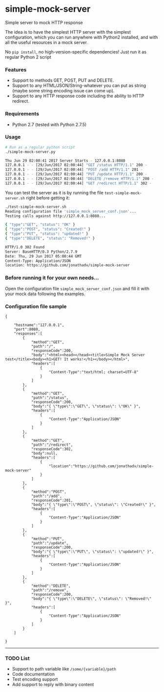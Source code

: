 # simple-mock-server
Simple server to mock HTTP response

The idea is to have the simplest HTTP server with the simplest configuration, which you can run anywhere with Python2 installed, and with all the useful resources in a mock server.

No `pip install`, no high-version-specific dependencies! Just run it as regular Python 2 script

### Features
* Support to methods GET, POST, PUT and DELETE.
* Support to any HTML/JSON/String-whatever you can put as string (maybe some string encoding issue can come up).
* Support to any HTTP response code including the ability to HTTP redirect.

### Requirements
* Python 2.7 (tested with Python 2.7.5)

### Usage
```bash
# Run as a regular python script
./simple-mock-server.py

Thu Jun 29 02:00:41 2017 Server Starts - 127.0.0.1:8080
127.0.0.1 - - [29/Jun/2017 02:00:44] "GET /status HTTP/1.1" 200 -
127.0.0.1 - - [29/Jun/2017 02:00:44] "POST /add HTTP/1.1" 201 -
127.0.0.1 - - [29/Jun/2017 02:00:44] "PUT /update HTTP/1.1" 200 -
127.0.0.1 - - [29/Jun/2017 02:00:44] "DELETE /remove HTTP/1.1" 200 -
127.0.0.1 - - [29/Jun/2017 02:00:44] "GET /redirect HTTP/1.1" 302 -

```
You can test the server as it is by running the file `test-simple-mock-server.sh` right before getting it:
```bash
./test-simple-mock-server.sh
Reading configuration file 'simple_mock_server_conf.json'...
Testing calls against http://127.0.0.1:8080...

{ "type":"GET", "status": "OK" }
{ "type":"POST", "status": "Created!" }
{ "type":"PUT", "status": "updated!" }
{ "type":"DELETE", "status": "Removed!" }

HTTP/1.0 302 Found
Server: BaseHTTP/0.3 Python/2.7.9
Date: Thu, 29 Jun 2017 05:00:44 GMT
Content-Type: Application/JSON
location: https://github.com/jonathadv/simple-mock-server

```


### Before running it for your own needs...
Open the configuration file `simple_mock_server_conf.json` and fill it with your mock data following the examples.


### Configuration file sample
```
{

    "hostname":"127.0.0.1",
    "port":8080,
    "responses":[
        {
            "method":"GET",
            "path":"/",
            "responseCode":200,
            "body":"<html><head></head><title>Simple Mock Server test</title><body><h1>GET! It works!</h1></body></html>",
            "headers":[
                {
                    "Content-Type":"text/html; charset=UTF-8"
                }
            ]
        },
        {
            "method":"GET",
            "path":"/status",
            "responseCode":200,
            "body":"{ \"type\":\"GET\", \"status\": \"OK\" }",
            "headers":[
                {
                    "Content-Type":"Application/JSON"
                }
            ]
        },
        {
            "method":"GET",
            "path":"/redirect",
            "responseCode":302,
            "body":null,
            "headers":[
                {
                    "location":"https://github.com/jonathadv/simple-mock-server"
                }
            ]
        },
        {
            "method":"POST",
            "path":"/add",
            "responseCode":201,
            "body":"{ \"type\":\"POST\", \"status\": \"Created!\" }",
            "headers":[
                {
                    "Content-Type":"Application/JSON"
                }
            ]
        },
        {
            "method":"PUT",
            "path":"/update",
            "responseCode":200,
            "body":"{ \"type\":\"PUT\", \"status\": \"updated!\" }",
            "headers":[
                {
                    "Content-Type":"Application/JSON"
                }
            ]
        },
        {
            "method":"DELETE",
            "path":"/remove",
            "responseCode":200,
            "body":"{ \"type\":\"DELETE\", \"status\": \"Removed!\" }",
            "headers":[
                {
                    "Content-Type":"Application/JSON"
                }
            ]
        }
    ]

}

```
---
### TODO List
* Support to path variable like `/some/{variable}/path`
* Code documentation
* Test encoding support
* Add support to reply with binary content
